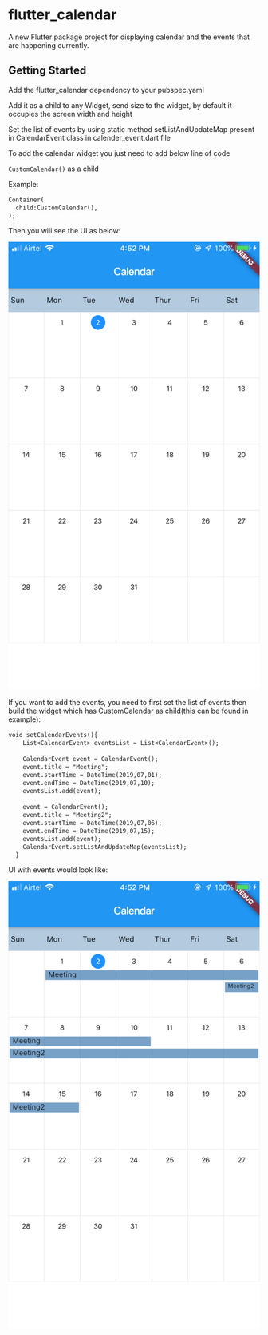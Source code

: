 # flutter_calendar

A new Flutter package project for displaying calendar and the events that are happening currently.

## Getting Started

Add the flutter_calendar dependency to your pubspec.yaml

Add it as a child to any Widget, send size to the widget, by default it occupies the screen width and height

Set the list of events by using static method setListAndUpdateMap present in CalendarEvent class in calender_event.dart file

To add the calendar widget you just need to add below line of code

`CustomCalendar()` as a child

Example:
```
Container(
  child:CustomCalendar(),
);
```

Then you will see the UI as below:

![](example/images/no_events.JPG)

If you want to add the events, you need to first set the list of events then build the widget which has CustomCalendar as child(this can be found in example):

```
void setCalendarEvents(){
    List<CalendarEvent> eventsList = List<CalendarEvent>();

    CalendarEvent event = CalendarEvent();
    event.title = "Meeting";
    event.startTime = DateTime(2019,07,01);
    event.endTime = DateTime(2019,07,10);
    eventsList.add(event);

    event = CalendarEvent();
    event.title = "Meeting2";
    event.startTime = DateTime(2019,07,06);
    event.endTime = DateTime(2019,07,15);
    eventsList.add(event);
    CalendarEvent.setListAndUpdateMap(eventsList);
  }
```

UI with events would look like:

![](example/images/with_events.JPG)
